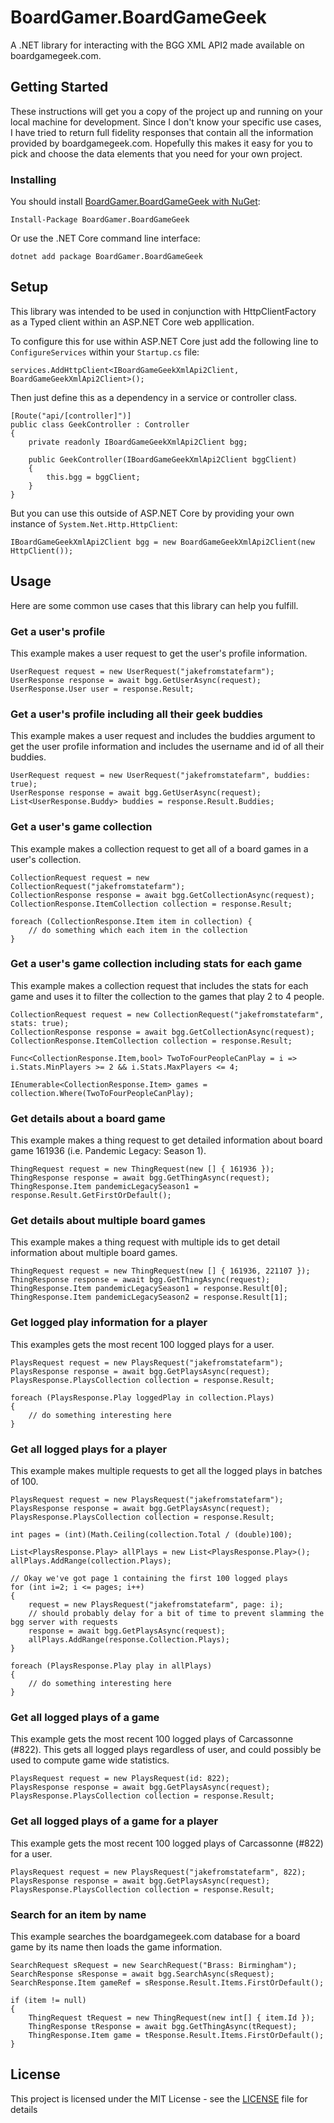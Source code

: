 # BoardGamer.BoardGameGeek

A .NET library for interacting with the BGG XML API2 made available on boardgamegeek.com.

## Getting Started

These instructions will get you a copy of the project up and running on your local machine for development. 
Since I don't know your specific use cases, I have tried to return full fidelity responses that contain all
the information provided by boardgamegeek.com. Hopefully this makes it easy for you to pick and choose the
data elements that you need for your own project.


### Installing 

You should install [BoardGamer.BoardGameGeek with NuGet](https://www.nuget.org/packages/BoardGamer.BoardGameGeek/):

```
Install-Package BoardGamer.BoardGameGeek
```

Or use the .NET Core command line interface:

```
dotnet add package BoardGamer.BoardGameGeek
```

## Setup

This library was intended to be used in conjunction with HttpClientFactory as a Typed client within an ASP.NET Core web appllication.

To configure this for use within ASP.NET Core just add the following line to `ConfigureServices` within your `Startup.cs` file:

```
services.AddHttpClient<IBoardGameGeekXmlApi2Client, BoardGameGeekXmlApi2Client>();
```

Then just define this as a dependency in a service or controller class.

```
[Route("api/[controller]")]
public class GeekController : Controller
{
	private readonly IBoardGameGeekXmlApi2Client bgg;

	public GeekController(IBoardGameGeekXmlApi2Client bggClient) 
	{
		this.bgg = bggClient;
	}
}
```

But you can use this outside of ASP.NET Core by providing your own instance of `System.Net.Http.HttpClient`:

```
IBoardGameGeekXmlApi2Client bgg = new BoardGameGeekXmlApi2Client(new HttpClient());
```

## Usage

Here are some common use cases that this library can help you fulfill. 

### Get a user's profile

This example makes a user request to get the user's profile information.

```
UserRequest request = new UserRequest("jakefromstatefarm");
UserResponse response = await bgg.GetUserAsync(request);
UserResponse.User user = response.Result;
```

### Get a user's profile including all their geek buddies

This example makes a user request and includes the buddies argument to get the user
profile information and includes the username and id of all their buddies.

```
UserRequest request = new UserRequest("jakefromstatefarm", buddies: true);
UserResponse response = await bgg.GetUserAsync(request);
List<UserResponse.Buddy> buddies = response.Result.Buddies;
```

### Get a user's game collection

This example makes a collection request to get all of a board games in a user's collection.

```
CollectionRequest request = new CollectionRequest("jakefromstatefarm");
CollectionResponse response = await bgg.GetCollectionAsync(request);
CollectionResponse.ItemCollection collection = response.Result;

foreach (CollectionResponse.Item item in collection) {
	// do something which each item in the collection
}
```

### Get a user's game collection including stats for each game

This example makes a collection request that includes the stats for each game and uses it
to filter the collection to the games that play 2 to 4 people.

```
CollectionRequest request = new CollectionRequest("jakefromstatefarm", stats: true);
CollectionResponse response = await bgg.GetCollectionAsync(request);
CollectionResponse.ItemCollection collection = response.Result;

Func<CollectionResponse.Item,bool> TwoToFourPeopleCanPlay = i => i.Stats.MinPlayers >= 2 && i.Stats.MaxPlayers <= 4;

IEnumerable<CollectionResponse.Item> games = collection.Where(TwoToFourPeopleCanPlay);
```

### Get details about a board game

This example makes a thing request to get detailed information about board game 161936 (i.e. Pandemic Legacy: Season 1).

```
ThingRequest request = new ThingRequest(new [] { 161936 });
ThingResponse response = await bgg.GetThingAsync(request);
ThingResponse.Item pandemicLegacySeason1 = response.Result.GetFirstOrDefault();
```

### Get details about multiple board games

This example makes a thing request with multiple ids to get detail information about multiple board games.

```
ThingRequest request = new ThingRequest(new [] { 161936, 221107 });
ThingResponse response = await bgg.GetThingAsync(request);
ThingResponse.Item pandemicLegacySeason1 = response.Result[0];
ThingResponse.Item pandemicLegacySeason2 = response.Result[1];
```

### Get logged play information for a player

This examples gets the most recent 100 logged plays for a user.

```
PlaysRequest request = new PlaysRequest("jakefromstatefarm");
PlaysResponse response = await bgg.GetPlaysAsync(request);
PlaysResponse.PlaysCollection collection = response.Result;

foreach (PlaysResponse.Play loggedPlay in collection.Plays)
{
    // do something interesting here
}
```

### Get all logged plays for a player

This example makes multiple requests to get all the logged plays in batches of 100.

```
PlaysRequest request = new PlaysRequest("jakefromstatefarm");
PlaysResponse response = await bgg.GetPlaysAsync(request);
PlaysResponse.PlaysCollection collection = response.Result;

int pages = (int)(Math.Ceiling(collection.Total / (double)100);

List<PlaysResponse.Play> allPlays = new List<PlaysResponse.Play>();
allPlays.AddRange(collection.Plays);

// Okay we've got page 1 containing the first 100 logged plays
for (int i=2; i <= pages; i++) 
{
    request = new PlaysRequest("jakefromstatefarm", page: i);
    // should probably delay for a bit of time to prevent slamming the bgg server with requests    
    response = await bgg.GetPlaysAsync(request);
    allPlays.AddRange(response.Collection.Plays);
}

foreach (PlaysResponse.Play play in allPlays)
{
    // do something interesting here
}
```

### Get all logged plays of a game

This example gets the most recent 100 logged plays of Carcassonne (#822). This gets all logged plays 
regardless of user, and could possibly be used to compute game wide statistics.

```
PlaysRequest request = new PlaysRequest(id: 822);
PlaysResponse response = await bgg.GetPlaysAsync(request);
PlaysResponse.PlaysCollection collection = response.Result;
```

### Get all logged plays of a game for a player

This example gets the most recent 100 logged plays of Carcassonne (#822) for a user.

```
PlaysRequest request = new PlaysRequest("jakefromstatefarm", 822);
PlaysResponse response = await bgg.GetPlaysAsync(request);
PlaysResponse.PlaysCollection collection = response.Result;
```

### Search for an item by name

This example searches the boardgamegeek.com database for a board game by its name then loads the game information.

```
SearchRequest sRequest = new SearchRequest("Brass: Birmingham");
SearchResponse sResponse = await bgg.SearchAsync(sRequest);
SearchResponse.Item gameRef = sResponse.Result.Items.FirstOrDefault();

if (item != null)
{
    ThingRequest tRequest = new ThingRequest(new int[] { item.Id });
    ThingResponse tResponse = await bgg.GetThingAsync(tRequest);
    ThingResponse.Item game = tResponse.Result.Items.FirstOrDefault();
}

```

## License

This project is licensed under the MIT License - see the [LICENSE](LICENSE) file for details